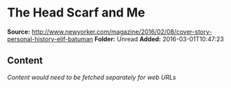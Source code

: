# The Head Scarf and Me

**Source:** http://www.newyorker.com/magazine/2016/02/08/cover-story-personal-history-elif-batuman
**Folder:** Unread
**Added:** 2016-03-01T10:47:23




## Content
*Content would need to be fetched separately for web URLs*
